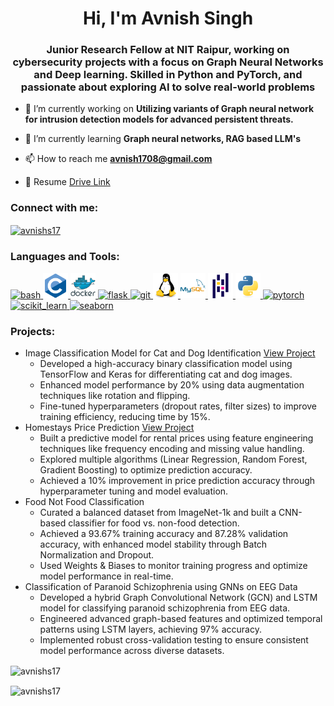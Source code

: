 <h1 align="center">Hi, I'm Avnish Singh</h1>
<h3 align="center">Junior Research Fellow at NIT Raipur, working on cybersecurity projects with a focus on Graph Neural Networks and Deep learning. Skilled in Python and PyTorch, and passionate about exploring AI to solve real-world problems</h3>

- 🔭 I’m currently working on **Utilizing variants of Graph neural network for intrusion detection models for advanced persistent threats.**

- 🌱 I’m currently learning **Graph neural networks, RAG based LLM's**

- 📫 How to reach me **avnish1708@gmail.com**

- 📄 Resume [Drive Link](https://drive.google.com/file/d/1OGDZhjfc4at21DGaPmSKlXfG_1aTy5Sv/view?usp=sharing)

<h3 align="left">Connect with me:</h3>
<p align="left">
<a href="https://linkedin.com/in/avnishs17" target="blank"><img align="center" src="https://raw.githubusercontent.com/rahuldkjain/github-profile-readme-generator/master/src/images/icons/Social/linked-in-alt.svg" alt="avnishs17" height="30" width="40" /></a>
</p>

<h3 align="left">Languages and Tools:</h3>
<p align="left"> <a href="https://www.gnu.org/software/bash/" target="_blank" rel="noreferrer"> <img src="https://www.vectorlogo.zone/logos/gnu_bash/gnu_bash-icon.svg" alt="bash" width="40" height="40"/> </a> <a href="https://www.cprogramming.com/" target="_blank" rel="noreferrer"> <img src="https://raw.githubusercontent.com/devicons/devicon/master/icons/c/c-original.svg" alt="c" width="40" height="40"/> </a> <a href="https://www.docker.com/" target="_blank" rel="noreferrer"> <img src="https://raw.githubusercontent.com/devicons/devicon/master/icons/docker/docker-original-wordmark.svg" alt="docker" width="40" height="40"/> </a> <a href="https://flask.palletsprojects.com/" target="_blank" rel="noreferrer"> <img src="https://www.vectorlogo.zone/logos/pocoo_flask/pocoo_flask-icon.svg" alt="flask" width="40" height="40"/> </a> <a href="https://git-scm.com/" target="_blank" rel="noreferrer"> <img src="https://www.vectorlogo.zone/logos/git-scm/git-scm-icon.svg" alt="git" width="40" height="40"/> </a> <a href="https://www.linux.org/" target="_blank" rel="noreferrer"> <img src="https://raw.githubusercontent.com/devicons/devicon/master/icons/linux/linux-original.svg" alt="linux" width="40" height="40"/> </a> <a href="https://www.mysql.com/" target="_blank" rel="noreferrer"> <img src="https://raw.githubusercontent.com/devicons/devicon/master/icons/mysql/mysql-original-wordmark.svg" alt="mysql" width="40" height="40"/> </a> <a href="https://pandas.pydata.org/" target="_blank" rel="noreferrer"> <img src="https://raw.githubusercontent.com/devicons/devicon/2ae2a900d2f041da66e950e4d48052658d850630/icons/pandas/pandas-original.svg" alt="pandas" width="40" height="40"/> </a> <a href="https://www.python.org" target="_blank" rel="noreferrer"> <img src="https://raw.githubusercontent.com/devicons/devicon/master/icons/python/python-original.svg" alt="python" width="40" height="40"/> </a> <a href="https://pytorch.org/" target="_blank" rel="noreferrer"> <img src="https://www.vectorlogo.zone/logos/pytorch/pytorch-icon.svg" alt="pytorch" width="40" height="40"/> </a> <a href="https://scikit-learn.org/" target="_blank" rel="noreferrer"> <img src="https://upload.wikimedia.org/wikipedia/commons/0/05/Scikit_learn_logo_small.svg" alt="scikit_learn" width="40" height="40"/> </a> <a href="https://seaborn.pydata.org/" target="_blank" rel="noreferrer"> <img src="https://seaborn.pydata.org/_images/logo-mark-lightbg.svg" alt="seaborn" width="40" height="40"/> </a> </p>

<h3 align="left">Projects:</h3>
<ul>
  <li>
    Image Classification Model for Cat and Dog Identification  
    <a href="https://www.kaggle.com/code/avnishs17/dogsvscats-classification">View Project</a>
    <ul>
      <li>Developed a high-accuracy binary classification model using TensorFlow and Keras for differentiating cat and dog images.</li>
      <li>Enhanced model performance by 20% using data augmentation techniques like rotation and flipping.</li>
      <li>Fine-tuned hyperparameters (dropout rates, filter sizes) to improve training efficiency, reducing time by 15%.</li>
    </ul>
  </li>
  
  <li>
    Homestays Price Prediction  
    <a href="https://github.com/avnishs17/Homestays-rental-price-prediction">View Project</a>
    <ul>
      <li>Built a predictive model for rental prices using feature engineering techniques like frequency encoding and missing value handling.</li>
      <li>Explored multiple algorithms (Linear Regression, Random Forest, Gradient Boosting) to optimize prediction accuracy.</li>
      <li>Achieved a 10% improvement in price prediction accuracy through hyperparameter tuning and model evaluation.</li>
    </ul>
  </li>

  <li>
    Food Not Food Classification  
<!--     <a href="https://www.example.com">View Project</a> -->
    <ul>
      <li>Curated a balanced dataset from ImageNet-1k and built a CNN-based classifier for food vs. non-food detection.</li>
      <li>Achieved a 93.67% training accuracy and 87.28% validation accuracy, with enhanced model stability through Batch Normalization and Dropout.</li>
      <li>Used Weights & Biases to monitor training progress and optimize model performance in real-time.</li>
    </ul>
  </li>

  <li>
    Classification of Paranoid Schizophrenia using GNNs on EEG Data  
<!--     <a href="https://www.example.com">View Project</a> -->
    <ul>
      <li>Developed a hybrid Graph Convolutional Network (GCN) and LSTM model for classifying paranoid schizophrenia from EEG data.</li>
      <li>Engineered advanced graph-based features and optimized temporal patterns using LSTM layers, achieving 97% accuracy.</li>
      <li>Implemented robust cross-validation testing to ensure consistent model performance across diverse datasets.</li>
    </ul>
  </li>
</ul>



<p><img align="center" src="https://github-readme-stats.vercel.app/api/top-langs?username=avnishs17&show_icons=true&locale=en&layout=compact" alt="avnishs17" /></p>

<p><img align="center" src="https://github-readme-streak-stats.herokuapp.com/?user=avnishs17&" alt="avnishs17" /></p>
